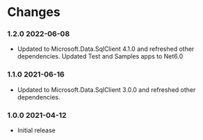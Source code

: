 # Changes

### 1.2.0 2022-06-08
* Updated to Microsoft.Data.SqlClient 4.1.0 and refreshed other dependencies.  Updated Test and Samples apps to Net6.0

### 1.1.0 2021-06-16
* Updated to Microsoft.Data.SqlClient 3.0.0 and refreshed other dependencies.

### 1.0.0 2021-04-12
* Initial release
